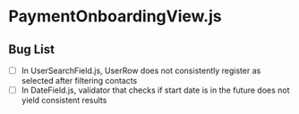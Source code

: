 # **PaymentOnboardingView.js**

## Bug List
- [ ] In UserSearchField.js, UserRow does not consistently register as selected after filtering contacts
- [ ] In DateField.js, validator that checks if start date is in the future does not yield consistent results
